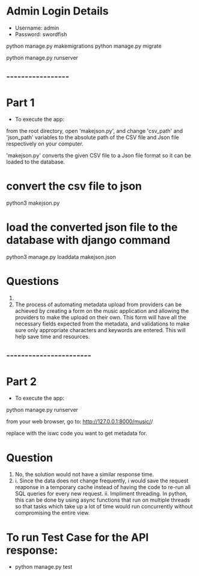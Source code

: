 # Admin Login Details
- Username: admin
- Password: swordfish

python manage.py makemigrations
python manage.py migrate

python manage.py runserver

## ----------------- ##

# Part 1
- To execute the app:

from the root directory, open 'makejson.py', and change 'csv_path' and 'json_path' variables to the absolute path of the CSV file and Json file respectively on your computer.

'makejson.py' converts the given CSV file to a Json file format so it can be loaded to the database.

# convert the csv file to json
python3 makejson.py

# load the converted json file to the database with django command
python3 manage.py loaddata makejson.json

# Questions
1) 
2) The process of automating metadata upload from providers can be achieved by 
   creating a form on the music application and allowing the providers to make 
   the upload on their own. This form will have all the necessary fields expected from the metadata, and validations to make sure only appropriate characters and keywords are entered. This will help save time and resources. 

## ----------------------- ##

# Part 2
- To execute the app:

python manage.py runserver

from your web browser, go to: http://127.0.0.1:8000/music/<iswc>/

replace <iswc> with the iswc code you want to get metadata for.

# Question
1) No, the solution would not have a similar response time.
2) i. Since the data does not change frequently, i would save the request  
reaponse in a temporary cache instead of having the code to re-run all SQL queries
for every new request.
   ii. Impliment threading. In python, this can be done by using async functions that run on multiple threads
so that tasks which take up a lot of time would run concurrently without compromising the entire view.

# To run Test Case for the API response: 
- python manage.py test